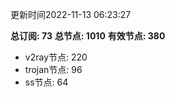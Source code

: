 更新时间2022-11-13 06:23:27

**总订阅: 73**
**总节点: 1010**
**有效节点: 380**
- v2ray节点: 220
- trojan节点: 96
- ss节点: 64
